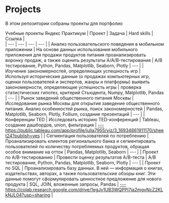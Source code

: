# Projects
В этом репозитории собраны проекты для портфолио

Учебные проекты Яндекс Практикум
| Проект | Задача | Hard skills | Ссылка |  
| --- | --- | --- | --- |
| Анализ пользовательского поведения в мобильном приложении | На основе данных использования мобильного приложения для продажи продуктов питания проанализировать воронку продаж, а также оценить результаты A/A/B-тестирования | А/В тестирование, Python, Pandas, Matplotlib, Seaborn, Plotly | --- |
| Изучение закономерностей, определяющих успешность игр | Используя исторические данные (о продажах компьютерных игр, оценки пользователей и экспертов, жанры и платформы) выявить закономерности, определяющие успешность игры | проверка статистических гипотез, критерий Стьюдента, Numpy, Matplotlib, Pandas | --- |
| Рынок заведений общественного питания Москвы | Исследование рынка Москвы для открытия заведение общественного питания. Анализ особенностей рынка, поиск закономерностей | Pandas, Matplotlib, Seaborn, Plotly, Follium, создание презентаций | --- |
| Конференции TED | Исследовать историю TED-конференций | Tableau, создание дашбордов, union, фильтрация | [---](https://public.tableau.com/app/profile/julia7955/viz/3_16934861911170/sheet24?publish=yes)https://public.tableau.com/app/profile/julia7955/viz/3_16934861911170/sheet24?publish=yes |
| Сегментация пользователей по потреблению | Проанализировать клиентов регионального банка и сегментировать пользователей
по количеству потребляемых продуктов, обращая особое внимание на отток | Pandas, Matplotlib, Seaborn | --- |
| Проект по А/B-тестированию | Провести оценку результатов A/B-теста | А/В тестирование, Python, Pandas, Matplotlib, Seaborn, Plotly | --- |
| Проект по SQL | Проанализировать базу данных.
В ней — информация о книгах, издательствах, авторах, а также пользовательские обзоры книг. Эти данные помогут сформулировать ценностное предложение для нового продукта | SQL, JOIN, вложенные запросы, Pandas | [---](https://colab.research.google.com/drive/1egJv1UB3WQPPi7ia2mgvNcZ2KLkNJL04?usp=sharing)https://colab.research.google.com/drive/1egJv1UB3WQPPi7ia2mgvNcZ2KLkNJL04?usp=sharing |
